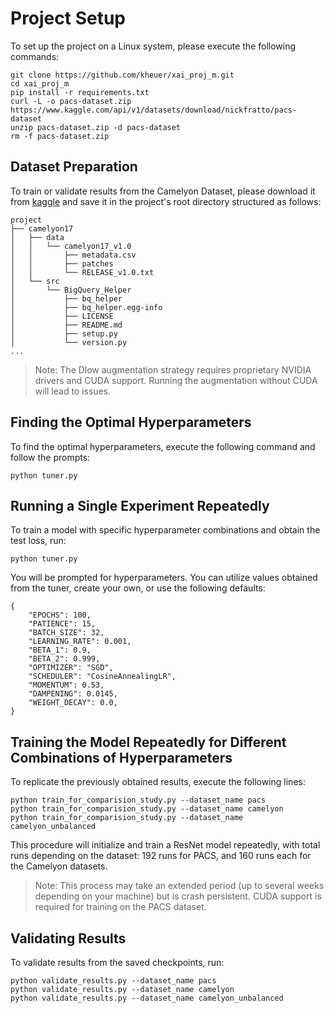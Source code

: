 # Project Setup

To set up the project on a Linux system, please execute the following commands:



```
git clone https://github.com/kheuer/xai_proj_m.git
cd xai_proj_m
pip install -r requirements.txt
curl -L -o pacs-dataset.zip https://www.kaggle.com/api/v1/datasets/download/nickfratto/pacs-dataset
unzip pacs-dataset.zip -d pacs-dataset
rm -f pacs-dataset.zip 
```


## Dataset Preparation

To train or validate results from the Camelyon Dataset, please download it from [kaggle](https://www.kaggle.com/datasets/mahdibonab/camelyon17) and save it in the project's root directory structured as follows:

```
project
├── camelyon17
│   ├── data
│   │   └── camelyon17_v1.0
│   │       ├── metadata.csv
│   │       ├── patches
│   │       └── RELEASE_v1.0.txt
│   └── src
│       └── BigQuery_Helper
│           ├── bq_helper
│           ├── bq_helper.egg-info
│           ├── LICENSE
│           ├── README.md
│           ├── setup.py
│           └── version.py
...
```

> Note: The Dlow augmentation strategy requires proprietary NVIDIA drivers and CUDA support. Running the augmentation without CUDA will lead to issues.

## Finding the Optimal Hyperparameters

To find the optimal hyperparameters, execute the following command and follow the prompts:


```
python tuner.py
```
## Running a Single Experiment Repeatedly

To train a model with specific hyperparameter combinations and obtain the test loss, run:



```
python tuner.py
```

You will be prompted for hyperparameters. You can utilize values obtained from the tuner, create your own, or use the following defaults:


```
{
    "EPOCHS": 100,
    "PATIENCE": 15,
    "BATCH_SIZE": 32,
    "LEARNING_RATE": 0.001,
    "BETA_1": 0.9,
    "BETA_2": 0.999,
    "OPTIMIZER": "SGD",
    "SCHEDULER": "CosineAnnealingLR",
    "MOMENTUM": 0.53,
    "DAMPENING": 0.0145,
    "WEIGHT_DECAY": 0.0,
}
```


## Training the Model Repeatedly for Different Combinations of Hyperparameters

To replicate the previously obtained results, execute the following lines:

```
python train_for_comparision_study.py --dataset_name pacs
python train_for_comparision_study.py --dataset_name camelyon
python train_for_comparision_study.py --dataset_name camelyon_unbalanced
```
This procedure will initialize and train a ResNet model repeatedly, with total runs depending on the dataset: 192 runs for PACS, and 160 runs each for the Camelyon datasets. 

> Note: This process may take an extended period (up to several weeks depending on your machine) but is crash persistent. CUDA support is required for training on the PACS dataset.

## Validating Results

To validate results from the saved checkpoints, run:

```
python validate_results.py --dataset_name pacs
python validate_results.py --dataset_name camelyon
python validate_results.py --dataset_name camelyon_unbalanced
```
